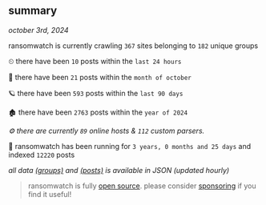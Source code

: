 
## summary
_october 3rd, 2024_

ransomwatch is currently crawling `367` sites belonging to `182` unique groups

⏲ there have been `10` posts within the `last 24 hours`

🦈 there have been `21` posts within the `month of october`

🪐 there have been `593` posts within the `last 90 days`

🏚 there have been `2763` posts within the `year of 2024`

_⚙️ there are currently `89` online hosts & `112` custom parsers._

🦕 ransomwatch has been running for `3 years, 0 months and 25 days` and indexed `12220` posts

_all data  [(groups)](http://ransomwhat.telemetry.ltd/groups) and [(posts)](http://ransomwhat.telemetry.ltd/posts) is available in JSON (updated hourly)_

> ransomwatch is fully [open source](https://github.com/joshhighet/ransomwatch#ransomwatch--). please consider [sponsoring](https://github.com/sponsors/joshhighet) if you find it useful!
